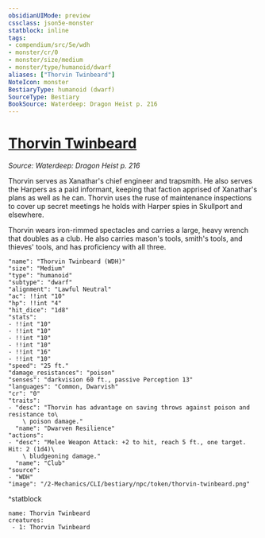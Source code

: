 ```yaml
---
obsidianUIMode: preview
cssclass: json5e-monster
statblock: inline
tags:
- compendium/src/5e/wdh
- monster/cr/0
- monster/size/medium
- monster/type/humanoid/dwarf
aliases: ["Thorvin Twinbeard"]
NoteIcon: monster
BestiaryType: humanoid (dwarf)
SourceType: Bestiary
BookSource: Waterdeep: Dragon Heist p. 216
---
```

# [Thorvin Twinbeard](2-Mechanics/CLI/bestiary/npc/thorvin-twinbeard-wdh.md)
*Source: Waterdeep: Dragon Heist p. 216*  

Thorvin serves as Xanathar's chief engineer and trapsmith. He also serves the Harpers as a paid informant, keeping that faction apprised of Xanathar's plans as well as he can. Thorvin uses the ruse of maintenance inspections to cover up secret meetings he holds with Harper spies in Skullport and elsewhere.

Thorvin wears iron-rimmed spectacles and carries a large, heavy wrench that doubles as a club. He also carries mason's tools, smith's tools, and thieves' tools, and has proficiency with all three.

```statblock
"name": "Thorvin Twinbeard (WDH)"
"size": "Medium"
"type": "humanoid"
"subtype": "dwarf"
"alignment": "Lawful Neutral"
"ac": !!int "10"
"hp": !!int "4"
"hit_dice": "1d8"
"stats":
- !!int "10"
- !!int "10"
- !!int "10"
- !!int "10"
- !!int "16"
- !!int "10"
"speed": "25 ft."
"damage_resistances": "poison"
"senses": "darkvision 60 ft., passive Perception 13"
"languages": "Common, Dwarvish"
"cr": "0"
"traits":
- "desc": "Thorvin has advantage on saving throws against poison and resistance to\
    \ poison damage."
  "name": "Dwarven Resilience"
"actions":
- "desc": "Melee Weapon Attack: +2 to hit, reach 5 ft., one target. Hit: 2 (1d4)\
    \ bludgeoning damage."
  "name": "Club"
"source":
- "WDH"
"image": "/2-Mechanics/CLI/bestiary/npc/token/thorvin-twinbeard.png"
```
^statblock

```encounter-table
name: Thorvin Twinbeard
creatures:
 - 1: Thorvin Twinbeard
```